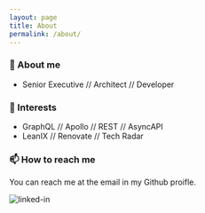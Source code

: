 ```yaml
---
layout: page
title: About
permalink: /about/
---
```


### 📖 About me

- Senior Executive // Architect // Developer

### 🔭 Interests

- GraphQL // Apollo // REST // AsyncAPI
- LeanIX // Renovate // Tech Radar

### 📫 How to reach me

You can reach me at the email in my Github proifle.

[<img align="left" alt="linked-in" src="https://img.shields.io/badge/linkedin-%230077B5.svg?&style=for-the-badge&logo=linkedin&logoColor=white" />](https://www.linkedin.com/in/adamsetch)
